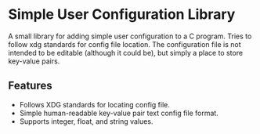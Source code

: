 # Simple User Configuration Library

A small library for adding simple user configuration to a C program. Tries to follow xdg standards for config file location. The configuration file is not intended to be editable (although it could be), but simply a place to store key-value pairs.
 
## Features

   * Follows XDG standards for locating config file.
   * Simple human-readable key-value pair text config file format.
   * Supports integer, float, and string values.
